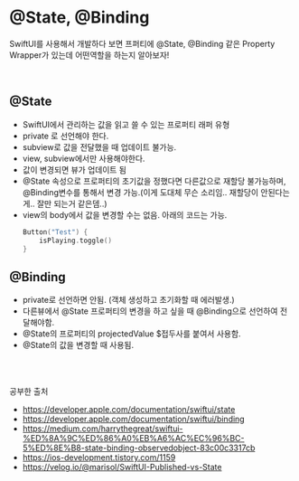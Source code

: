 # @State, @Binding

SwiftUI를 사용해서 개발하다 보면 프퍼티에 @State, @Binding 같은 Property Wrapper가 있는데 어떤역할을 하는지 알아보자!

<br/>

## @State
- SwiftUI에서 관리하는 값을 읽고 쓸 수 있는 프로퍼티 래퍼 유형
- private 로 선언해야 한다.
- subview로 값을 전달했을 때 업데이트 불가능.
- view, subview에서만 사용해야한다.
- 값이 변경되면 뷰가 업데이트 됨
- @State 속성으로 프로퍼티의 초기값을 정했다면 다른값으로 재할당 불가능하며, @Binding변수를 통해서 변경 가능.(이게 도대체 무슨 소리임.. 재할당이 안된다는게.. 잘만 되는거 같은뎀..)
- view의 body에서 값을 변경할 수는 없음. 아래의 코드는 가능. 
    ```Swift
    Button("Test") {
        isPlaying.toggle()
    }
    ```

## @Binding
- private로 선언하면 안됨. (객체 생성하고 초기화할 때 에러발생.)
- 다른뷰에서 @State 프로퍼티의 변경을 하고 싶을 때 @Binding으로 선언하여 전달해야함.
- @State의 프로퍼티의 projectedValue $접두사를 붙여서 사용함.
- @State의 값을 변경할 때 사용됨.


<br/><br/>


공부한 출처
- https://developer.apple.com/documentation/swiftui/state
- https://developer.apple.com/documentation/swiftui/binding
- https://medium.com/harrythegreat/swiftui-%ED%8A%9C%ED%86%A0%EB%A6%AC%EC%96%BC-5%ED%8E%B8-state-binding-observedobject-83c00c3317cb
- https://ios-development.tistory.com/1159
- https://velog.io/@marisol/SwiftUI-Published-vs-State  